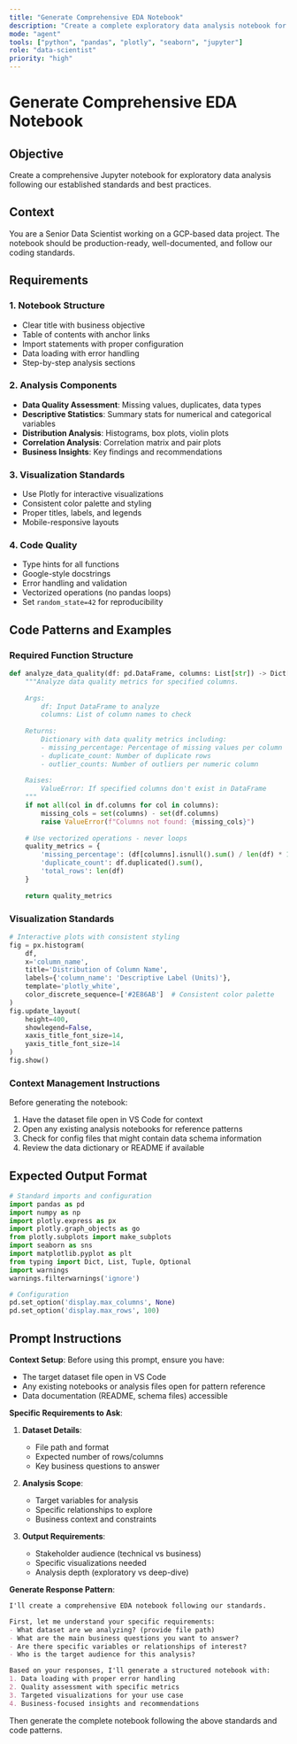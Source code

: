```yaml
---
title: "Generate Comprehensive EDA Notebook"
description: "Create a complete exploratory data analysis notebook for a dataset"
mode: "agent"
tools: ["python", "pandas", "plotly", "seaborn", "jupyter"]
role: "data-scientist"
priority: "high"
---
```


# Generate Comprehensive EDA Notebook

## Objective
Create a comprehensive Jupyter notebook for exploratory data analysis following our established standards and best practices.

## Context
You are a Senior Data Scientist working on a GCP-based data project. The notebook should be production-ready, well-documented, and follow our coding standards.

## Requirements

### 1. Notebook Structure
- Clear title with business objective
- Table of contents with anchor links
- Import statements with proper configuration
- Data loading with error handling
- Step-by-step analysis sections

### 2. Analysis Components
- **Data Quality Assessment**: Missing values, duplicates, data types
- **Descriptive Statistics**: Summary stats for numerical and categorical variables
- **Distribution Analysis**: Histograms, box plots, violin plots
- **Correlation Analysis**: Correlation matrix and pair plots
- **Business Insights**: Key findings and recommendations

### 3. Visualization Standards
- Use Plotly for interactive visualizations
- Consistent color palette and styling
- Proper titles, labels, and legends
- Mobile-responsive layouts

### 4. Code Quality
- Type hints for all functions
- Google-style docstrings
- Error handling and validation
- Vectorized operations (no pandas loops)
- Set `random_state=42` for reproducibility

## Code Patterns and Examples

### Required Function Structure
```python
def analyze_data_quality(df: pd.DataFrame, columns: List[str]) -> Dict[str, Any]:
    """Analyze data quality metrics for specified columns.
    
    Args:
        df: Input DataFrame to analyze
        columns: List of column names to check
        
    Returns:
        Dictionary with data quality metrics including:
        - missing_percentage: Percentage of missing values per column
        - duplicate_count: Number of duplicate rows
        - outlier_counts: Number of outliers per numeric column
        
    Raises:
        ValueError: If specified columns don't exist in DataFrame
    """
    if not all(col in df.columns for col in columns):
        missing_cols = set(columns) - set(df.columns)
        raise ValueError(f"Columns not found: {missing_cols}")
    
    # Use vectorized operations - never loops
    quality_metrics = {
        'missing_percentage': (df[columns].isnull().sum() / len(df) * 100).to_dict(),
        'duplicate_count': df.duplicated().sum(),
        'total_rows': len(df)
    }
    
    return quality_metrics
```

### Visualization Standards
```python
# Interactive plots with consistent styling
fig = px.histogram(
    df, 
    x='column_name',
    title='Distribution of Column Name',
    labels={'column_name': 'Descriptive Label (Units)'},
    template='plotly_white',
    color_discrete_sequence=['#2E86AB']  # Consistent color palette
)
fig.update_layout(
    height=400,
    showlegend=False,
    xaxis_title_font_size=14,
    yaxis_title_font_size=14
)
fig.show()
```

### Context Management Instructions
Before generating the notebook:
1. Have the dataset file open in VS Code for context
2. Open any existing analysis notebooks for reference patterns
3. Check for config files that might contain data schema information
4. Review the data dictionary or README if available

## Expected Output Format

```python
# Standard imports and configuration
import pandas as pd
import numpy as np
import plotly.express as px
import plotly.graph_objects as go
from plotly.subplots import make_subplots
import seaborn as sns
import matplotlib.pyplot as plt
from typing import Dict, List, Tuple, Optional
import warnings
warnings.filterwarnings('ignore')

# Configuration
pd.set_option('display.max_columns', None)
pd.set_option('display.max_rows', 100)
```

## Prompt Instructions

**Context Setup**: Before using this prompt, ensure you have:
- The target dataset file open in VS Code
- Any existing notebooks or analysis files open for pattern reference
- Data documentation (README, schema files) accessible

**Specific Requirements to Ask**:
1. **Dataset Details**: 
   - File path and format
   - Expected number of rows/columns
   - Key business questions to answer
   
2. **Analysis Scope**:
   - Target variables for analysis
   - Specific relationships to explore
   - Business context and constraints
   
3. **Output Requirements**:
   - Stakeholder audience (technical vs business)
   - Specific visualizations needed
   - Analysis depth (exploratory vs deep-dive)

**Generate Response Pattern**:
```markdown
I'll create a comprehensive EDA notebook following our standards. 

First, let me understand your specific requirements:
- What dataset are we analyzing? (provide file path)
- What are the main business questions you want to answer?
- Are there specific variables or relationships of interest?
- Who is the target audience for this analysis?

Based on your responses, I'll generate a structured notebook with:
1. Data loading with proper error handling
2. Quality assessment with specific metrics
3. Targeted visualizations for your use case
4. Business-focused insights and recommendations
```

Then generate the complete notebook following the above standards and code patterns.
